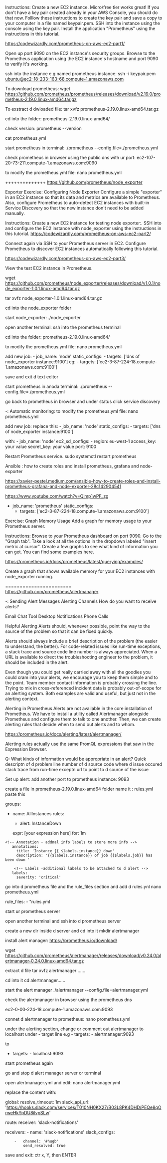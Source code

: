
Instructions:
Create a new EC2 instance. Micro/free tier works great!
If you don't have a key pair created already in your AWS Console, you should do that now. Folllow these instructions to create the key pair and save a copy to your computer in a file named keypair.pem.
SSH into the instance using the console using the key pair.
Install the application "Prometheus" using the instructions in this tutorial.

https://codewizardly.com/prometheus-on-aws-ec2-part1/

Open up port 9090 on the EC2 instance's security groups.
Browse to the Prometheus application using the EC2 instance's hostname and port 9090 to verify it's working.

ssh into the instance e.g named prometheus instance:
ssh -i keypair.pem ubuntu@ec2-18-233-163-68.compute-1.amazonaws.com

To download prometheus:
wget https://github.com/prometheus/prometheus/releases/download/v2.19.0/prometheus-2.19.0.linux-amd64.tar.gz


To exstract d dwloaded file: 
tar xvfz prometheus-2.19.0.linux-amd64.tar.gz

cd into the folder:
prometheus-2.19.0.linux-amd64/

check version:
prometheus --version

cat prometheus.yml 

start prometheus in terminal:
./prometheus --config.file=./prometheus.yml

check prometheus in browser using the public dns with ur port:
ec2-107-20-73-211.compute-1.amazonaws.com:9090

to modify the prometheus.yml file:
nano prometheus.yml


++++++++++++++
https://github.com/prometheus/node_exporter


Exporter
Exercise: Configuring Node Exporter
Configure a simple "exporter" in an EC2 instance so that its data and metrics are available to Prometheus. Also, configure Prometheus to auto-detect EC2 instances with built-in Service Discovery so that the new instance don't need to be added manually.

Instructions:
Create a new EC2 instance for testing node exporter:.
SSH into and configure the EC2 instance with node_exporter using the instructions in this tutorial.
https://codewizardly.com/prometheus-on-aws-ec2-part2/


Connect again via SSH to your Prometheus server in EC2.
Configure Prometheus to discover EC2 instances automatically following this tutorial.

https://codewizardly.com/prometheus-on-aws-ec2-part3/

View the test EC2 instance in Prometheus.

wget https://github.com/prometheus/node_exporter/releases/download/v1.0.1/node_exporter-1.0.1.linux-amd64.tar.gz

tar xvfz node_exporter-1.0.1.linux-amd64.tar.gz

cd into the node_exporter folder

start node_exporter:
./node_exporter

open another terminal:
ssh into the prometheus terminal

cd into the folder:
prometheus-2.19.0.linux-amd64/

to modify the prometheus.yml file:
nano prometheus.yml

add new job:
    - job_name: 'node'
    static_configs:
        - targets: ['dns of node_exporter instance:9100']
        eg:
        - targets: ['ec2-3-87-224-18.compute-1.amazonaws.com:9100']

save and exit d text editor

start prometheus in anoda terminal:
./prometheus --config.file=./prometheus.yml

go back to prometheus in browser and under
status click service discovery

-: Automatic monitoring:
to modify the prometheus.yml file:
nano prometheus.yml

add new job:
replace this:
    - job_name: 'node'
    static_configs:
        - targets: ['dns of node_exporter instance:9100']

with:
    - job_name: 'node'
    ec2_sd_configs:
        - region: eu-west-1
        access_key: your value
        secret_key: your value
        port: 9100

Restart Prometheus service.
sudo systemctl restart prometheus


Ansible : how to create roles and install prometheus, grafana and node-exporter

https://xavier-pestel.medium.com/ansible-how-to-create-roles-and-install-prometheus-grafana-and-node-exporter-28c142904541

https://www.youtube.com/watch?v=Qimp1wPF_zg


 - job_name: 'prometheus'
    static_configs:
    - targets: ['ec2-3-87-224-18.compute-1.amazonaws.com:9100']



Exercise: Graph Memory Usage
Add a graph for memory usage to your Prometheus server.

Instructions:
Browse to your Prometheus dashboard on port 9090.
Go to the "Graph tab".
Take a look at all the options in the dropdown labeled "insert metric at cursor".
Create a few graphs to see what kind of information you can get. You can find some examples here.

https://prometheus.io/docs/prometheus/latest/querying/examples/

Create a graph that shows available memory for your EC2 instances with node_exporter running.




=======================
https://github.com/prometheus/alertmanager

-: Sending Alert Messages
Alerting Channels
How do you want to receive alerts?

Email
Chat Tool
Desktop Notifications
Phone Calls

Helpful Alerting
Alerts should, whenever possible, point the way to the source of the problem so that it can be fixed quickly.

Alerts should always include a brief description of the problem (the easier to understand, the better).
For code-related issues like run-time exceptions, a stack trace and source code line number is always appreciated.
When a URL is available to direct the troubleshooting engineer to the problem, it should be included in the alert.

Even though you could get really carried away with all the goodies you could cram into your alerts, we encourage you to keep them simple and to the point. Team member contact information is probably crossing the line. Trying to mix in cross-referenced incident data is probably out-of-scope for an alerting system. Both examples are valid and useful, but just not in the alerting context.

Alerting in Prometheus
Alerts are not available in the core installation of Prometheus. We have to install a utility called Alertmanager alongside Prometheus and configure them to talk to one another. Then, we can create alerting rules that decide when to send out alerts and to whom.

https://prometheus.io/docs/alerting/latest/alertmanager/

Alerting rules actually use the same PromQL expressions that saw in the Expression Browser.

Q: What kinds of information would be appropriate in an alert?
Quick descriptn of d problem
line number of d source code where d issue occured
stack trace from run-time exceptn
url to point to d source of the issue

Set up alert:
add another port to prometheus instance: 9093

create a file in prometheus-2.19.0.linux-amd64 folder name it :
rules.yml paste this


 groups:
   - name: AllInstances
     rules:
     - alert: InstanceDown
     
      <!-- Condition for alerting -->
       expr: [your expression here]
       for: 1m

    <!-- Annotation - addnal info labels to store more info -->
       annotations:
         title: 'Instance {{ $labels.instance}} down'
         description: '{{$labels.instance}} of job {{$labels.job}} has been down '

        <!-- Labels -additional labels to be attached to d alert -->
       labels:
         severity: 'critical'

go into d prometheus file and  the rule_files section and add d rules.ynl
nano prometheus.yml

rule_files:
    - "rules.yml

start ur prometheus server


open another terminal and ssh into d prometheus server

create a new dir inside d server and cd into it
mkdir alertmanager

install alert manager:
https://prometheus.io/download/


wget https://github.com/prometheus/alertmanager/releases/download/v0.24.0/alertmanager-0.24.0.linux-amd64.tar.gz


extract d file
tar xvfz alertmanager ......

cd into it
cd alertmanager......

start the alert manager
./alertmanager --config.file=alertmanager.yml

check the alertmanager in browser using the prometheus dns

ec2-0-00-224-18.compute-1.amazonaws.com:9093


connet d alertmanager to prometheus:
nano prometheus.yml

under the alerting section, change or comment out
alertmanager to localhost under - target line
e.g
    - targets:
        - alertmanager:9093

to
 - targets:
        - localhost:9093

start prometheus again

go and stop d alert manager server or terminal

open alertmanager.yml and edit:
nano alertmanager.yml

replace the content with:

global:
    resolve_timeout: 1m
    slack_api_url: 'https://hooks.slack.com/services/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'

route:
    receiver: 'slack-notifications'

receivers:
    - name: 'slack-notifications'
        slack_configs:

        -   channel: '#hugb'
            send_resolved: true


save and exit: ctr x, Y, then ENTER